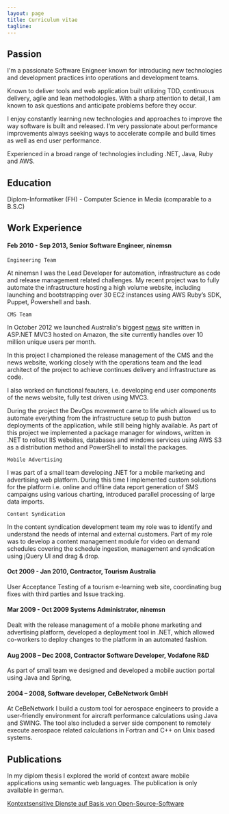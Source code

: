 ```yaml
---
layout: page
title: Curriculum vitae
tagline:
---
```

## Passion

I'm a passionate Software Enigneer known for introducing new technologies and development practices into operations and development teams.

Known to deliver tools and web application built utilizing TDD, continuous delivery, agile and lean methodologies. With a sharp attention to detail, I am known to ask questions and anticipate problems before they occur.

I enjoy constantly learning new technologies and approaches to improve the way software is built and released. I’m very passionate about performance improvements always seeking ways to accelerate compile and build times as well as end user performance.

Experienced in a broad range of technologies including .NET, Java, Ruby and AWS.

## Education
Diplom-Informatiker (FH) - Computer Science in Media (comparable to a B.S.C)

## Work Experience
#### Feb 2010 - Sep 2013, Senior Software Engineer, ninemsn

`Engineering Team`

At ninemsn I was the Lead Developer for automation, infrastructure as code and release management related challenges. My recent project was to fully automate the infrastructure hosting a high volume website, including launching and bootstrapping over 30 EC2 instances using AWS Ruby’s SDK, Puppet, Powershell and bash.

`CMS Team`

In October 2012 we launched Australia's biggest [news](http://news.ninemsn.com.au) site written in ASP.NET MVC3 hosted on Amazon, the site currently handles over 10 million unique users per month.

In this project I championed the release management of the CMS and the news website, working closely with the operations team and the lead architect of the project to achieve continues delivery and infrastructure as code.

I also worked on functional feauters, i.e. developing end user components of the news website, fully test driven using MVC3.

During the project the DevOps movement came to life which allowed us to automate everything from the infrastructure setup to push button deployments of the application, while still being highly available.
As part of this project we implemented a package manager for windows, written in .NET to rollout IIS websites, databases and windows services using AWS S3 as a distribution method and PowerShell to install the packages.


`Mobile Advertising`

I was part of a small team developing .NET for a mobile marketing and advertising web platform.
During this time I implemented custom solutions for the platform i.e. online and offline data report generation of SMS campaigns using various charting, introduced parallel processing of large data imports.

`Content Syndication`

In the content syndication development team my role was to identify and understand the needs of internal and external customers.
Part of my role was to develop a content management module for video on demand schedules covering the schedule ingestion, management and syndication using jQuery UI and drag & drop.

#### Oct 2009 - Jan 2010, Contractor, Tourism Australia
User Acceptance Testing of a tourism e-learning web site, coordinating bug fixes with third parties and Issue tracking.

#### Mar 2009 - Oct 2009 Systems Administrator, ninemsn
Dealt with the release management of a mobile phone marketing and advertising platform, developed a deployment tool in .NET, which allowed co-workers to deploy changes to the platform in an automated fashion.

#### Aug 2008 – Dec 2008, Contractor Software Developer, Vodafone R&D
As part of small team we designed and developed a mobile auction portal using Java and Spring,

#### 2004 – 2008, Software developer, CeBeNetwork GmbH
At CeBeNetwork I build a custom tool for aerospace engineers to provide a user-friendly environment for aircraft performance calculations using Java and SWING.
The tool also included a server side component to remotely execute aerospace related calculations in Fortran and C++ on Unix based systems.

## Publications
In my diplom thesis I explored the world of context aware mobile applications using semantic web languages.
The publication is only available in german.

[Kontextsensitive Dienste auf Basis von Open-Source-Software](http://subs.emis.de/LNI/Proceedings/Proceedings154/gi-proc-154-242.pdf)
